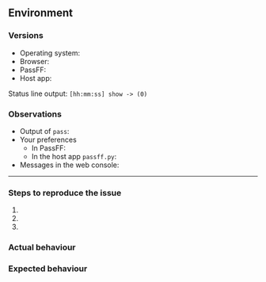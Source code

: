 ## Environment
<!-- Please give as much information as possible, thanks! -->

### Versions
- Operating system: 
- Browser: 
- PassFF: 
- Host app: 

Status line output: `[hh:mm:ss] show -> (0)`
<!-- Enable 'Show a status bar in the toolbar menu' at the bottom of the PassFF Extension preferences.
In the toolbar menu, select & copy-paste it. -->

### Observations
<!-- If useful, tell us more! -->
- Output of `pass`: 
- Your preferences
  - In PassFF: 
  - In the host app `passff.py`: 
- Messages in the web console: 
<!-- Don't forget to enable logging in the web console -->

---

### Steps to reproduce the issue
1.
2.
3.

### Actual behaviour
<!-- Describe your problem objectively. What happened? -->

### Expected behaviour
<!-- What should happen instead? -->
